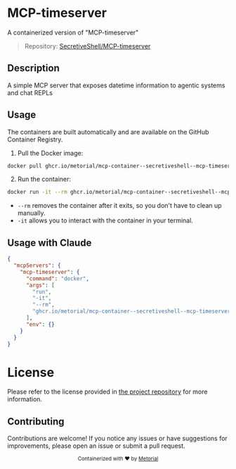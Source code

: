 
# MCP-timeserver

A containerized version of "MCP-timeserver"

> Repository: [SecretiveShell/MCP-timeserver](https://github.com/SecretiveShell/MCP-timeserver)

## Description

A simple MCP server that exposes datetime information to agentic systems and chat REPLs


## Usage

The containers are built automatically and are available on the GitHub Container Registry.

1. Pull the Docker image:

```bash
docker pull ghcr.io/metorial/mcp-container--secretiveshell--mcp-timeserver--mcp-timeserver
```

2. Run the container:

```bash
docker run -it --rm ghcr.io/metorial/mcp-container--secretiveshell--mcp-timeserver--mcp-timeserver 
```

- `--rm` removes the container after it exits, so you don't have to clean up manually.
- `-it` allows you to interact with the container in your terminal.



## Usage with Claude

```json
{
  "mcpServers": {
    "mcp-timeserver": {
      "command": "docker",
      "args": [
        "run",
        "-it",
        "--rm",
        "ghcr.io/metorial/mcp-container--secretiveshell--mcp-timeserver--mcp-timeserver"
      ],
      "env": {}
    }
  }
}
```

# License

Please refer to the license provided in [the project repository](https://github.com/SecretiveShell/MCP-timeserver) for more information.

## Contributing

Contributions are welcome! If you notice any issues or have suggestions for improvements, please open an issue or submit a pull request.

<div align="center">
  <sub>Containerized with ❤️ by <a href="https://metorial.com">Metorial</a></sub>
</div>
  